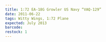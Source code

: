 ```yaml
---
title: 1:72 EA-18G Growler US Navy “VAQ-129”
date: 2011-06-22
tags: Witty Wings, 1:72 Plane
expected: July 2013
barcode: 
restock: 1
---
```

